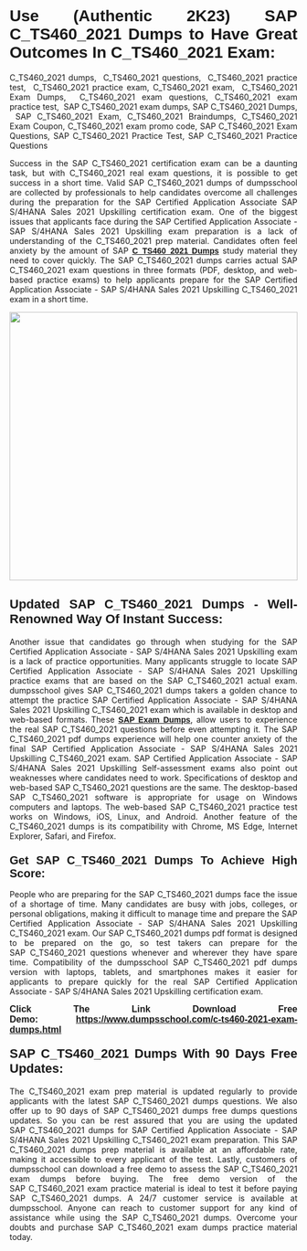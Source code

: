 <h1 style="text-align: justify;"><strong><span style="font-family:Verdana,Geneva,sans-serif;">Use (Authentic 2K23) SAP C_TS460_2021 Dumps to Have Great Outcomes In C_TS460_2021 Exam:</span></strong></h1>

<p style="text-align: justify;">C_TS460_2021 dumps,  C_TS460_2021 questions,  C_TS460_2021 practice test,  C_TS460_2021 practice exam, C_TS460_2021 exam,  C_TS460_2021 Exam Dumps,  C_TS460_2021 exam questions, C_TS460_2021 exam practice test,  SAP C_TS460_2021 exam dumps, SAP C_TS460_2021 Dumps,  SAP C_TS460_2021 Exam, C_TS460_2021 Braindumps, C_TS460_2021 Exam Coupon, C_TS460_2021 exam promo code, SAP C_TS460_2021 Exam Questions, SAP C_TS460_2021 Practice Test, SAP C_TS460_2021 Practice Questions</p>

<p style="text-align: justify;">Success in the SAP C_TS460_2021 certification exam can be a daunting task, but with C_TS460_2021 real exam questions, it is possible to get success in a short time. Valid SAP C_TS460_2021 dumps of dumpsschool are collected by professionals to help candidates overcome all challenges during the preparation for the SAP Certified Application Associate SAP S/4HANA Sales 2021 Upskilling certification exam. One of the biggest issues that applicants face during the SAP Certified Application Associate - SAP S/4HANA Sales 2021 Upskilling exam preparation is a lack of understanding of the C_TS460_2021 prep material. Candidates often feel anxiety by the amount of SAP <a href="https://www.dumpsschool.com/c-ts460-2021-exam-dumps.html"><span style="font-family:Verdana,Geneva,sans-serif;"><strong>C_TS460_2021 Dumps</strong></span></a> study material they need to cover quickly. The SAP C_TS460_2021 dumps carries actual SAP C_TS460_2021 exam questions in three formats (PDF, desktop, and web-based practice exams) to help applicants prepare for the SAP Certified Application Associate - SAP S/4HANA Sales 2021 Upskilling C_TS460_2021 exam in a short time.</p>

<p style="text-align: justify;"><a href="https://www.dumpsschool.com/c-ts460-2021-exam-dumps.html"><img alt="" src="https://lh3.googleusercontent.com/pw/AL9nZEXTnx-h3VAwmQ42NpyJBmUK-fANKF8vsH2hymHVf8ycIwJ47iI4Qn_pkCv8nx_DV5UvAc8WAssduHJKtvkHIPf8d8IQFAZC6offZ_lfhXQ5UUBSi1Ff8m31hLznjs03QyiSesC6U3Rcr4jLl4JRY5US=w904-h513-no" style="width: 100%; height: 470px;" /></a></p>

<h2 style="text-align: justify;"><strong><span style="font-size:22px;"><span style="font-family:Verdana,Geneva,sans-serif;">Updated SAP C_TS460_2021 Dumps - Well-Renowned Way Of Instant Success:</span></span></strong></h2>

<p style="text-align: justify;">Another issue that candidates go through when studying for the SAP Certified Application Associate - SAP S/4HANA Sales 2021 Upskilling exam is a lack of practice opportunities. Many applicants struggle to locate SAP Certified Application Associate - SAP S/4HANA Sales 2021 Upskilling practice exams that are based on the SAP C_TS460_2021 actual exam. dumpsschool gives SAP C_TS460_2021 dumps takers a golden chance to attempt the practice SAP Certified Application Associate - SAP S/4HANA Sales 2021 Upskilling C_TS460_2021 exam which is available in desktop and web-based formats. These <a href="https://www.dumpsschool.com/sap-braindumps.html"><span style="font-family:Verdana,Geneva,sans-serif;"><strong>SAP Exam Dumps</strong></span></a>, allow users to experience the real SAP C_TS460_2021 questions before even attempting it. The SAP C_TS460_2021 pdf dumps experience will help one counter anxiety of the final SAP Certified Application Associate - SAP S/4HANA Sales 2021 Upskilling C_TS460_2021 exam. SAP Certified Application Associate - SAP S/4HANA Sales 2021 Upskilling Self-assessment exams also point out weaknesses where candidates need to work. Specifications of desktop and web-based SAP C_TS460_2021 questions are the same. The desktop-based SAP C_TS460_2021 software is appropriate for usage on Windows computers and laptops. The web-based SAP C_TS460_2021 practice test works on Windows, iOS, Linux, and Android. Another feature of the C_TS460_2021 dumps is its compatibility with Chrome, MS Edge, Internet Explorer, Safari, and Firefox.</p>

<h3 style="text-align: justify;"><strong><span style="font-size:20px;"><span style="font-family:Verdana,Geneva,sans-serif;">Get SAP C_TS460_2021 Dumps To Achieve High Score:</span></span></strong></h3>

<p style="text-align: justify;">People who are preparing for the SAP C_TS460_2021 dumps face the issue of a shortage of time. Many candidates are busy with jobs, colleges, or personal obligations, making it difficult to manage time and prepare the SAP Certified Application Associate - SAP S/4HANA Sales 2021 Upskilling C_TS460_2021 exam. Our SAP C_TS460_2021 dumps pdf format is designed to be prepared on the go, so test takers can prepare for the SAP C_TS460_2021 questions whenever and wherever they have spare time. Compatibility of the dumpsschool SAP C_TS460_2021 pdf dumps version with laptops, tablets, and smartphones makes it easier for applicants to prepare quickly for the real SAP Certified Application Associate - SAP S/4HANA Sales 2021 Upskilling certification exam.</p>

<p style="text-align: justify;"><strong><span style="font-size:16px;"><span style="font-family:Verdana,Geneva,sans-serif;">Click The Link Download Free Demo:</span></span></strong> <strong><span style="font-size:16px;"><span style="font-family:Verdana,Geneva,sans-serif;"><a href="https://www.dumpsschool.com/c-ts460-2021-exam-dumps.html">https://www.dumpsschool.com/c-ts460-2021-exam-dumps.html</a></span></span></strong></p>

<h4 style="text-align: justify;"><strong><span style="font-size:22px;"><span style="font-family:Verdana,Geneva,sans-serif;">SAP C_TS460_2021 Dumps With 90 Days Free Updates:</span></span></strong></h4>

<p style="text-align: justify;">The C_TS460_2021 exam prep material is updated regularly to provide applicants with the latest SAP C_TS460_2021 dumps questions. We also offer up to 90 days of SAP C_TS460_2021 dumps free dumps questions updates. So you can be rest assured that you are using the updated SAP C_TS460_2021 dumps for SAP Certified Application Associate - SAP S/4HANA Sales 2021 Upskilling C_TS460_2021 exam preparation. This SAP C_TS460_2021 dumps prep material is available at an affordable rate, making it accessible to every applicant of the test. Lastly, customers of dumpsschool can download a free demo to assess the SAP C_TS460_2021 exam dumps before buying. The free demo version of the SAP C_TS460_2021 exam practice material is ideal to test it before paying SAP C_TS460_2021 dumps. A 24/7 customer service is available at dumpsschool. Anyone can reach to customer support for any kind of assistance while using the SAP C_TS460_2021 dumps. Overcome your doubts and purchase SAP C_TS460_2021 exam dumps practice material today.</p>
